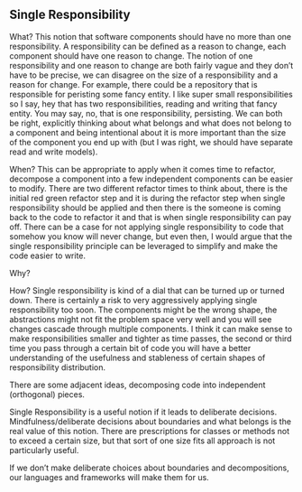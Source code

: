 ## Single Responsibility

What?  This notion that software components should have no more than one responsibility. A responsibility can be defined as a reason to change, each component should have one reason to change.  The notion of one responsibility and one reason to change are both fairly vague and they don’t have to be precise, we can disagree on the size of a responsibility and a reason for change.  For example, there could be a repository that is responsible for peristing some fancy entity.  I like super small responsibilities so I say, hey that has two responsibilities, reading and writing that fancy entity.  You may say, no, that is one responsibility, persisting.  We can both be right, explicitly thinking about what belongs and what does not belong to a component and being intentional about it is more important than the size of the component you end up with (but I was right, we should have separate read and write models).

When? This can be appropriate to apply when it comes time to refactor, decompose a component into a few independent components can be easier to modify.  There are two different refactor times to think about, there is the initial red green refactor step and it is during the refactor step when single responsibility should be applied and then there is the someone is coming back to the code to refactor it and that is when single responsibility can pay off.  There can be a case for not applying single responsibility to code that somehow you know will never change, but even then, I would argue that the single responsibility principle can be leveraged to simplify and make the code easier to write.

Why?

How?  Single responsibility is kind of a dial that can be turned up or turned down.  There is certainly a risk to very aggressively applying single responsibility too soon.  The components might be the wrong shape, the abstractions might not fit the problem space very well and you will see changes cascade through multiple components.  I think it can make sense to make responsibilities smaller and tighter as time passes, the second or third time you pass through a certain bit of code you will have a better understanding of the usefulness and stableness of certain shapes of responsibility distribution.

There are some adjacent ideas, decomposing code into independent (orthogonal) pieces.

Single Responsibility is a useful notion if it leads to deliberate decisions.  Mindfulness/deliberate decisions about boundaries and what belongs is the real value of this notion.  There are prescriptions for classes or methods not to exceed a certain size, but that sort of one size fits all approach is not particularly useful.

If we don’t make deliberate choices about boundaries and decompositions, our languages and frameworks will make them for us.
